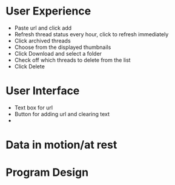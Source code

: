 # User Experience
- Paste url and click add
- Refresh thread status every hour, click to refresh immediately
- Click archived threads
- Choose from the displayed thumbnails
- Click Download and select a folder
- Check off which threads to delete from the list
- Click Delete 
# User Interface
- Text box for url
- Button for adding url and clearing text
- 
# Data in motion/at rest

# Program Design